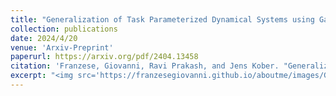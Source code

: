 ```yaml
---
title: "Generalization of Task Parameterized Dynamical Systems using Gaussian Process Transportation"
collection: publications
date: 2024/4/20
venue: 'Arxiv-Preprint'
paperurl: https://arxiv.org/pdf/2404.13458
citation: 'Franzese, Giovanni, Ravi Prakash, and Jens Kober. "Generalization of Task Parameterized Dynamical Systems using Gaussian Process Transportation." arXiv preprint arXiv:2404.13458 (2024).'
excerpt: "<img src='https://franzesegiovanni.github.io/aboutme/images/GPT.jpg'>"
---
```


